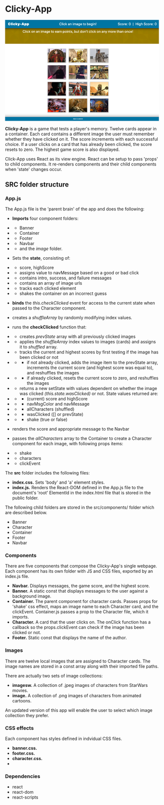 # Clicky-App

![Clicky-App](https://github.com/AlanLeverenz/Clicky-App/blob/master/docs/clicky-app-page.png)

__Clicky-App__ is a game that tests a player's memory. Twelve cards appear in a container. Each card contains a different image the user must remember whether they have clicked on it. The score increments with each successful choice. If a user clicks on a card that has already been clicked, the score resets to zero. The highest game score is also displayed.

Click-App uses React as its view engine. React can be setup to pass 'props' to child components. It re-renders components and their child components when 'state' changes occur.

## SRC folder structure

### App.js

The App.js file is the 'parent brain' of the app and does the following:

* __Imports__ four component folders:
* * Banner
* * Container
* * Footer
* * Navbar 
* * and the *image* folder.
* Sets the __state__, consisting of:
* * score, highScore
* * assigns value to navMessage based on a good or bad click
* * contains intro, success, and failure messages
* * contains an array of image urls
* * tracks each clicked element
* * shakes the container on an incorrect guess

* __binds__ the *this.checkClicked* event for access to the current state when passed to the Character component.
* creates a *shuffleArray* by randomly modifying index values.
* runs the __checkClicked__ function that:
* * creates *prevState* array with all previously clicked images
* * applies the *shuffleArray* index values to images (cards) and assigns it to *shuffled* array.
* * tracks the current and highest scores by first testing if the image has been clicked or not
* * * if not already clicked, adds the image item to the prevState array, increments the current score (and highest score was equal to), and reshuffles the images
* * * if already clicked, resets the current score to zero, and reshuffles the images
* * returns a new setState with values dependent on whether the image was clicked *(this.state.wasClicked)* or not. State values returned are:
* * * (current) score and highScore
* * * navMsgColor and navMessage
* * * allCharacters (shuffled)
* * * wasClicked ([] or prevState)
* * * shake (true or false)
* renders the score and appropriate message to the Navbar
* passes the *allCharacters* array to the Container to create a Character component for each image, with following props items:
* * shake
* * characters
* * clickEvent

The __src__ folder includes the following files:

* __index.css.__ Sets 'body' and 'a' element styles.
* __index.js.__ Renders the React-DOM defined in the App.js file to the document's 'root' ElementId in the index.html file that is stored in the public folder.

The following child folders are stored in the src/components/ folder which are described below.

* Banner
* Character
* Container
* Footer
* Navbar


### Components

There are five components that compose the Clicky-App's single webpage. Each component has its own folder with JS and CSS files, exported by an index.js file.

* __Navbar.__ Displays messages, the game score, and the highest score. 
* __Banner.__ A static const that displays messages to the user against a background image.
* __Container.__ The parent component for character cards. Passes props for 'shake' css effect, maps an image name to each Character card, and the clickEvent. Container.js passes a prop to the Character file, which it imports.
* __Character.__ A card that the user clicks on. The onClick function has a callback so the props.clickEvent can check if the image has been clicked or not.
* __Footer.__ Static const that displays the name of the author.

### Images

There are twelve local images that are assigned to Character cards. The image names are stored in a const array along with their imported file paths. 

There are actually two sets of image collections:
* __imagesw.__ A collection of .jpeg images of characters from StarWars movies.
* __image.__ A collection of .png images of characters from animated cartoons.
  
An updated version of this app will enable the user to select which image collection they prefer.

### CSS effects

Each component has styles defined in indvidual CSS files.

* __banner.css.__ 
* __footer.css.__  
* __character.css.__
* 


### Dependencies

* react
* react-dom
* react-scripts

